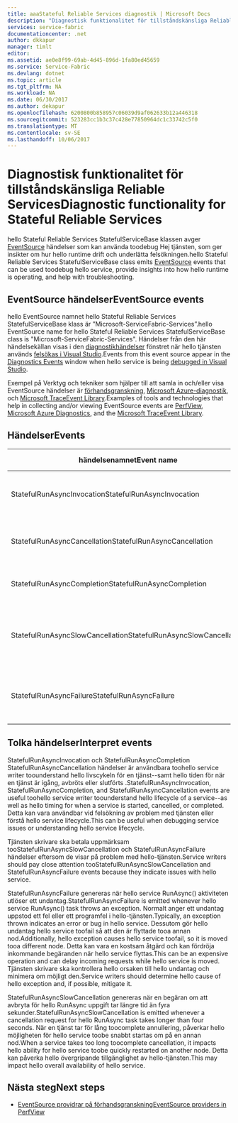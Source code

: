 ```yaml
---
title: aaaStateful Reliable Services diagnostik | Microsoft Docs
description: "Diagnostisk funktionalitet för tillståndskänsliga Reliable Services"
services: service-fabric
documentationcenter: .net
author: dkkapur
manager: timlt
editor: 
ms.assetid: ae0e8f99-69ab-4d45-896d-1fa80ed45659
ms.service: Service-Fabric
ms.devlang: dotnet
ms.topic: article
ms.tgt_pltfrm: NA
ms.workload: NA
ms.date: 06/30/2017
ms.author: dekapur
ms.openlocfilehash: 6200800b858957c06039d9af062633b12a446318
ms.sourcegitcommit: 523283cc1b3c37c428e77850964dc1c33742c5f0
ms.translationtype: MT
ms.contentlocale: sv-SE
ms.lasthandoff: 10/06/2017
---
```

# <a name="diagnostic-functionality-for-stateful-reliable-services"></a><span data-ttu-id="b9ad1-103">Diagnostisk funktionalitet för tillståndskänsliga Reliable Services</span><span class="sxs-lookup"><span data-stu-id="b9ad1-103">Diagnostic functionality for Stateful Reliable Services</span></span>
<span data-ttu-id="b9ad1-104">hello Stateful Reliable Services StatefulServiceBase klassen avger [EventSource](https://msdn.microsoft.com/library/system.diagnostics.tracing.eventsource.aspx) händelser som kan använda toodebug Hej tjänsten, som ger insikter om hur hello runtime drift och underlätta felsökningen.</span><span class="sxs-lookup"><span data-stu-id="b9ad1-104">hello Stateful Reliable Services StatefulServiceBase class emits [EventSource](https://msdn.microsoft.com/library/system.diagnostics.tracing.eventsource.aspx) events that can be used toodebug hello service, provide insights into how hello runtime is operating, and help with troubleshooting.</span></span>

## <a name="eventsource-events"></a><span data-ttu-id="b9ad1-105">EventSource händelser</span><span class="sxs-lookup"><span data-stu-id="b9ad1-105">EventSource events</span></span>
<span data-ttu-id="b9ad1-106">hello EventSource namnet hello Stateful Reliable Services StatefulServiceBase klass är ”Microsoft-ServiceFabric-Services”.</span><span class="sxs-lookup"><span data-stu-id="b9ad1-106">hello EventSource name for hello Stateful Reliable Services StatefulServiceBase class is "Microsoft-ServiceFabric-Services".</span></span> <span data-ttu-id="b9ad1-107">Händelser från den här händelsekällan visas i den [diagnostikhändelser](service-fabric-diagnostics-how-to-monitor-and-diagnose-services-locally.md#view-service-fabric-system-events-in-visual-studio) fönstret när hello tjänsten används [felsökas i Visual Studio](service-fabric-debugging-your-application.md).</span><span class="sxs-lookup"><span data-stu-id="b9ad1-107">Events from this event source appear in the [Diagnostics Events](service-fabric-diagnostics-how-to-monitor-and-diagnose-services-locally.md#view-service-fabric-system-events-in-visual-studio) window when hello service is being [debugged in Visual Studio](service-fabric-debugging-your-application.md).</span></span>

<span data-ttu-id="b9ad1-108">Exempel på Verktyg och tekniker som hjälper till att samla in och/eller visa EventSource händelser är [förhandsgranskning](http://www.microsoft.com/download/details.aspx?id=28567), [Microsoft Azure-diagnostik](../cloud-services/cloud-services-dotnet-diagnostics.md), och [Microsoft TraceEvent Library](http://www.nuget.org/packages/Microsoft.Diagnostics.Tracing.TraceEvent).</span><span class="sxs-lookup"><span data-stu-id="b9ad1-108">Examples of tools and technologies that help in collecting and/or viewing EventSource events are [PerfView](http://www.microsoft.com/download/details.aspx?id=28567), [Microsoft Azure Diagnostics](../cloud-services/cloud-services-dotnet-diagnostics.md), and the [Microsoft TraceEvent Library](http://www.nuget.org/packages/Microsoft.Diagnostics.Tracing.TraceEvent).</span></span>

## <a name="events"></a><span data-ttu-id="b9ad1-109">Händelser</span><span class="sxs-lookup"><span data-stu-id="b9ad1-109">Events</span></span>
| <span data-ttu-id="b9ad1-110">händelsenamnet</span><span class="sxs-lookup"><span data-stu-id="b9ad1-110">Event name</span></span> | <span data-ttu-id="b9ad1-111">Händelse-ID</span><span class="sxs-lookup"><span data-stu-id="b9ad1-111">Event ID</span></span> | <span data-ttu-id="b9ad1-112">Nivå</span><span class="sxs-lookup"><span data-stu-id="b9ad1-112">Level</span></span> | <span data-ttu-id="b9ad1-113">Händelsebeskrivning</span><span class="sxs-lookup"><span data-stu-id="b9ad1-113">Event description</span></span> |
| --- | --- | --- | --- |
| <span data-ttu-id="b9ad1-114">StatefulRunAsyncInvocation</span><span class="sxs-lookup"><span data-stu-id="b9ad1-114">StatefulRunAsyncInvocation</span></span> |<span data-ttu-id="b9ad1-115">1</span><span class="sxs-lookup"><span data-stu-id="b9ad1-115">1</span></span> |<span data-ttu-id="b9ad1-116">Information</span><span class="sxs-lookup"><span data-stu-id="b9ad1-116">Informational</span></span> |<span data-ttu-id="b9ad1-117">Orsakat när tjänsten RunAsync aktiviteten har startats</span><span class="sxs-lookup"><span data-stu-id="b9ad1-117">Emitted when service RunAsync task is started</span></span> |
| <span data-ttu-id="b9ad1-118">StatefulRunAsyncCancellation</span><span class="sxs-lookup"><span data-stu-id="b9ad1-118">StatefulRunAsyncCancellation</span></span> |<span data-ttu-id="b9ad1-119">2</span><span class="sxs-lookup"><span data-stu-id="b9ad1-119">2</span></span> |<span data-ttu-id="b9ad1-120">Information</span><span class="sxs-lookup"><span data-stu-id="b9ad1-120">Informational</span></span> |<span data-ttu-id="b9ad1-121">Orsakat när tjänsten RunAsync aktiviteten avbryts</span><span class="sxs-lookup"><span data-stu-id="b9ad1-121">Emitted when service RunAsync task is cancelled</span></span> |
| <span data-ttu-id="b9ad1-122">StatefulRunAsyncCompletion</span><span class="sxs-lookup"><span data-stu-id="b9ad1-122">StatefulRunAsyncCompletion</span></span> |<span data-ttu-id="b9ad1-123">3</span><span class="sxs-lookup"><span data-stu-id="b9ad1-123">3</span></span> |<span data-ttu-id="b9ad1-124">Information</span><span class="sxs-lookup"><span data-stu-id="b9ad1-124">Informational</span></span> |<span data-ttu-id="b9ad1-125">Orsakat när tjänsten RunAsync slutförs</span><span class="sxs-lookup"><span data-stu-id="b9ad1-125">Emitted when service RunAsync task is completed</span></span> |
| <span data-ttu-id="b9ad1-126">StatefulRunAsyncSlowCancellation</span><span class="sxs-lookup"><span data-stu-id="b9ad1-126">StatefulRunAsyncSlowCancellation</span></span> |<span data-ttu-id="b9ad1-127">4</span><span class="sxs-lookup"><span data-stu-id="b9ad1-127">4</span></span> |<span data-ttu-id="b9ad1-128">Varning</span><span class="sxs-lookup"><span data-stu-id="b9ad1-128">Warning</span></span> |<span data-ttu-id="b9ad1-129">Orsakat när tjänsten RunAsync aktiviteten tar för lång toocomplete annullering</span><span class="sxs-lookup"><span data-stu-id="b9ad1-129">Emitted when service RunAsync task takes too long toocomplete cancellation</span></span> |
| <span data-ttu-id="b9ad1-130">StatefulRunAsyncFailure</span><span class="sxs-lookup"><span data-stu-id="b9ad1-130">StatefulRunAsyncFailure</span></span> |<span data-ttu-id="b9ad1-131">5</span><span class="sxs-lookup"><span data-stu-id="b9ad1-131">5</span></span> |<span data-ttu-id="b9ad1-132">Fel</span><span class="sxs-lookup"><span data-stu-id="b9ad1-132">Error</span></span> |<span data-ttu-id="b9ad1-133">Orsakat när tjänsten RunAsync aktivitet genererar ett undantag</span><span class="sxs-lookup"><span data-stu-id="b9ad1-133">Emitted when service RunAsync task throws an exception</span></span> |

## <a name="interpret-events"></a><span data-ttu-id="b9ad1-134">Tolka händelser</span><span class="sxs-lookup"><span data-stu-id="b9ad1-134">Interpret events</span></span>
<span data-ttu-id="b9ad1-135">StatefulRunAsyncInvocation och StatefulRunAsyncCompletion StatefulRunAsyncCancellation händelser är användbara toohello service writer toounderstand hello livscykeln för en tjänst--samt hello tiden för när en tjänst är igång, avbröts eller slutförts .</span><span class="sxs-lookup"><span data-stu-id="b9ad1-135">StatefulRunAsyncInvocation, StatefulRunAsyncCompletion, and StatefulRunAsyncCancellation events are useful toohello service writer toounderstand hello lifecycle of a service--as well as hello timing for when a service is started, cancelled, or completed.</span></span> <span data-ttu-id="b9ad1-136">Detta kan vara användbar vid felsökning av problem med tjänsten eller förstå hello service lifecycle.</span><span class="sxs-lookup"><span data-stu-id="b9ad1-136">This can be useful when debugging service issues or understanding hello service lifecycle.</span></span>

<span data-ttu-id="b9ad1-137">Tjänsten skrivare ska betala uppmärksam tooStatefulRunAsyncSlowCancellation och StatefulRunAsyncFailure händelser eftersom de visar på problem med hello-tjänsten.</span><span class="sxs-lookup"><span data-stu-id="b9ad1-137">Service writers should pay close attention tooStatefulRunAsyncSlowCancellation and StatefulRunAsyncFailure events because they indicate issues with hello service.</span></span>

<span data-ttu-id="b9ad1-138">StatefulRunAsyncFailure genereras när hello service RunAsync() aktiviteten utlöser ett undantag.</span><span class="sxs-lookup"><span data-stu-id="b9ad1-138">StatefulRunAsyncFailure is emitted whenever hello service RunAsync() task throws an exception.</span></span> <span data-ttu-id="b9ad1-139">Normalt anger ett undantag uppstod ett fel eller ett programfel i hello-tjänsten.</span><span class="sxs-lookup"><span data-stu-id="b9ad1-139">Typically, an exception thrown indicates an error or bug in hello service.</span></span> <span data-ttu-id="b9ad1-140">Dessutom gör hello undantag hello service toofail så att den är flyttade tooa annan nod.</span><span class="sxs-lookup"><span data-stu-id="b9ad1-140">Additionally, hello exception causes hello service toofail, so it is moved tooa different node.</span></span> <span data-ttu-id="b9ad1-141">Detta kan vara en kostsam åtgärd och kan fördröja inkommande begäranden när hello service flyttas.</span><span class="sxs-lookup"><span data-stu-id="b9ad1-141">This can be an expensive operation and can delay incoming requests while hello service is moved.</span></span> <span data-ttu-id="b9ad1-142">Tjänsten skrivare ska kontrollera hello orsaken till hello undantag och minimera om möjligt den.</span><span class="sxs-lookup"><span data-stu-id="b9ad1-142">Service writers should determine hello cause of hello exception and, if possible, mitigate it.</span></span>

<span data-ttu-id="b9ad1-143">StatefulRunAsyncSlowCancellation genereras när en begäran om att avbryta för hello RunAsync uppgift tar längre tid än fyra sekunder.</span><span class="sxs-lookup"><span data-stu-id="b9ad1-143">StatefulRunAsyncSlowCancellation is emitted whenever a cancellation request for hello RunAsync task takes longer than four seconds.</span></span> <span data-ttu-id="b9ad1-144">När en tjänst tar för lång toocomplete annullering, påverkar hello möjligheten för hello service toobe snabbt startas om på en annan nod.</span><span class="sxs-lookup"><span data-stu-id="b9ad1-144">When a service takes too long toocomplete cancellation, it impacts hello ability for hello service toobe quickly restarted on another node.</span></span> <span data-ttu-id="b9ad1-145">Detta kan påverka hello övergripande tillgänglighet av hello-tjänsten.</span><span class="sxs-lookup"><span data-stu-id="b9ad1-145">This may impact hello overall availability of hello service.</span></span>

## <a name="next-steps"></a><span data-ttu-id="b9ad1-146">Nästa steg</span><span class="sxs-lookup"><span data-stu-id="b9ad1-146">Next steps</span></span>
* [<span data-ttu-id="b9ad1-147">EventSource providrar på förhandsgranskning</span><span class="sxs-lookup"><span data-stu-id="b9ad1-147">EventSource providers in PerfView</span></span>](https://blogs.msdn.microsoft.com/vancem/2012/07/09/introduction-tutorial-logging-etw-events-in-c-system-diagnostics-tracing-eventsource/)
